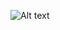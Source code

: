 ![Alt text](https://cdn.discordapp.com/attachments/984068511183831053/1048706121839423771/Tree_-_Challenge03.png)